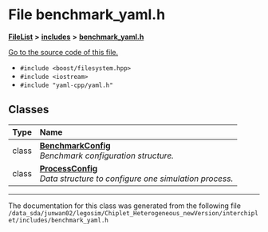 
# File benchmark\_yaml.h



[**FileList**](files.md) **>** [**includes**](dir_943fa6db2bfb09b7dcf1f02346dde40e.md) **>** [**benchmark\_yaml.h**](benchmark__yaml_8h.md)

[Go to the source code of this file.](benchmark__yaml_8h_source.md)



* `#include <boost/filesystem.hpp>`
* `#include <iostream>`
* `#include "yaml-cpp/yaml.h"`










## Classes

| Type | Name |
| ---: | :--- |
| class | [**BenchmarkConfig**](classBenchmarkConfig.md) <br>_Benchmark configuration structure._  |
| class | [**ProcessConfig**](classProcessConfig.md) <br>_Data structure to configure one simulation process._  |














------------------------------
The documentation for this class was generated from the following file `/data_sda/junwan02/legosim/Chiplet_Heterogeneous_newVersion/interchiplet/includes/benchmark_yaml.h`